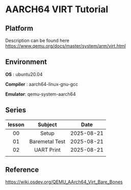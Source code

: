 # AARCH64 VIRT Tutorial

## Platform

Description can be found here
https://www.qemu.org/docs/master/system/arm/virt.html

## Environment

**OS** : ubuntu20.04

**Compiler** : aarch64-linux-gnu-gcc

**Emulator**: qemu-system-aarch64


## Series
| lesson |                   Subject               |    Date    |
|  :--:  | :--------------------------------------:| :--------: |
|   00   |                  Setup                  | 2025-08-21 |
|   01   |              Baremetal Test             | 2025-08-21 |
|   02   |                 UART Print              | 2025-08-21 |
|        |                                         |            |



## Reference
https://wiki.osdev.org/QEMU_AArch64_Virt_Bare_Bones
